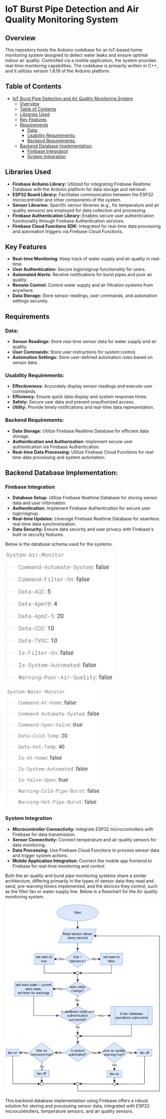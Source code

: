 # IoT Burst Pipe Detection and Air Quality Monitoring System

## Overview
This repository hosts the Arduino codebase for an IoT-based home monitoring system designed to detect water leaks and ensure optimal indoor air quality. Controlled via a mobile application, the system provides real-time monitoring capabilities. The codebase is primarily written in C++, and it utilizes version 1.8.19 of the Arduino platform.

## Table of Contents
- [IoT Burst Pipe Detection and Air Quality Monitoring System](#iot-burst-pipe-detection-and-air-quality-monitoring-system)
  - [Overview](#overview)
  - [Table of Contents](#table-of-contents)
  - [Libraries Used](#libraries-used)
  - [Key Features](#key-features)
  - [Requirements](#requirements)
    - [Data:](#data)
    - [Usability Requirements:](#usability-requirements)
    - [Backend Requirements:](#backend-requirements)
  - [Backend Database Implementation:](#backend-database-implementation)
    - [Firebase Integration](#firebase-integration)
    - [System Integration](#system-integration)

## Libraries Used
- **Firebase Arduino Library:** Utilized for integrating Firebase Realtime Database with the Arduino platform for data storage and retrieval.
- **ESP32 Board Library:** Facilitates communication between the ESP32 microcontroller and other components of the system.
- **Sensor Libraries:** Specific sensor libraries (e.g., for temperature and air quality sensors) are employed for data collection and processing.
- **Firebase Authentication Library:** Enables secure user authentication functionality through Firebase Authentication services.
- **Firebase Cloud Functions SDK:** Integrated for real-time data processing and automation triggers via Firebase Cloud Functions.

## Key Features
- **Real-time Monitoring:** Keep track of water supply and air quality in real-time.
- **User Authentication:** Secure login/signup functionality for users.
- **Automated Alerts:** Receive notifications for burst pipes and poor air quality.
- **Remote Control:** Control water supply and air filtration systems from anywhere.
- **Data Storage:** Store sensor readings, user commands, and automation settings securely.

## Requirements
### Data:
- **Sensor Readings:** Store real-time sensor data for water supply and air quality.
- **User Commands:** Store user instructions for system control.
- **Automation Settings:** Store user-defined automation rules based on sensor data.

### Usability Requirements:
- **Effectiveness:** Accurately display sensor readings and execute user commands.
- **Efficiency:** Ensure quick data display and system response times.
- **Safety:** Secure user data and prevent unauthorized access.
- **Utility:** Provide timely notifications and real-time data representation.

### Backend Requirements:
- **Data Storage:** Utilize Firebase Realtime Database for efficient data storage.
- **Authentication and Authorization:** Implement secure user authentication via Firebase Authentication.
- **Real-time Data Processing:** Utilize Firebase Cloud Functions for real-time data processing and system automation.

## Backend Database Implementation:
### Firebase Integration
- **Database Setup:** Utilize Firebase Realtime Database for storing sensor data and user information.
- **Authentication:** Implement Firebase Authentication for secure user login/signup.
- **Real-time Updates:** Leverage Firebase Realtime Database for seamless real-time data synchronization.
- **Data Security:** Ensure data security and user privacy with Firebase's built-in security features.

Below is the database schema used for the systems.

![Database schema for the air quality monitoring system.](images/system-air-monitor.PNG)

![Database schema for the burst pipe monitoring system.](images/system-water-monitor.PNG)

### System Integration
- **Microcontroller Connectivity:** Integrate ESP32 microcontrollers with Firebase for data transmission.
- **Sensor Connectivity:** Connect temperature and air quality sensors for data monitoring.
- **Data Processing:** Use Firebase Cloud Functions to process sensor data and trigger system actions.
- **Mobile Application Integration:** Connect the mobile app frontend to Firebase for real-time monitoring and control.

Both the air quality and burst pipe monitoring systems share a similar architecture, differing primarily in the types of sensor data they read and send, pre-warning timers implemented, and the devices they control, such as the filter fan or water supply line. Below is a flowchart for the Air quality monitoring system.

![Flowchart for the air quality monitoring system.](images/air-quality-flowchart.PNG)

This backend database implementation using Firebase offers a robust solution for storing and processing sensor data, integrated with ESP32 microcontrollers, temperature sensors, and air quality sensors.
